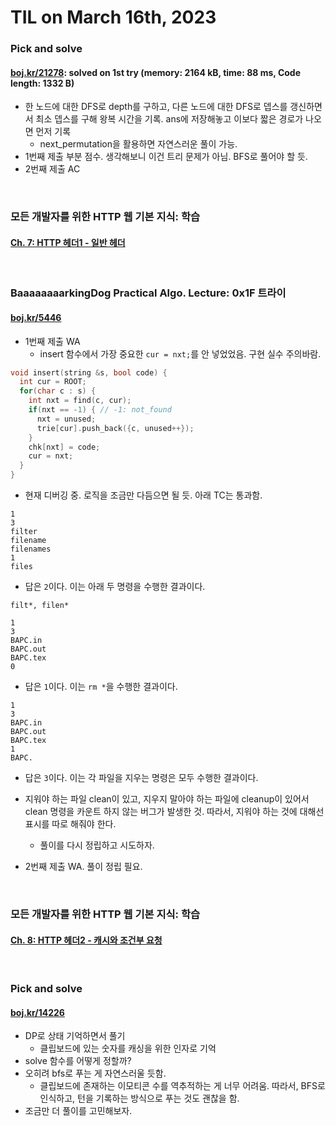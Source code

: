 # **TIL on March 16th, 2023**
### Pick and solve
#### [boj.kr/21278](../../../Problem%20Solving/boj/random%20defense/21278-03-16-2023.cpp): solved on 1st try (memory: 2164 kB, time: 88 ms, Code length: 1332 B)
* 한 노드에 대한 DFS로 depth를 구하고, 다른 노드에 대한 DFS로 뎁스를 갱신하면서 최소 뎁스를 구해 왕복 시간을 기록. ans에 저장해놓고 이보다 짧은 경로가 나오면 먼저 기록
  - next_permutation을 활용하면 자연스러운 풀이 가능.
* 1번째 제출 부분 점수. 생각해보니 이건 트리 문제가 아님. BFS로 풀어야 할 듯.
* 2번째 제출 AC
<br>

### 모든 개발자를 위한 HTTP 웹 기본 지식: 학습
#### [Ch. 7: HTTP 헤더1 - 일반 헤더](../../../Computer%20Science/http/ch-07-03-15-2023.md)
<br>

### BaaaaaaaarkingDog Practical Algo. Lecture: 0x1F 트라이
#### [boj.kr/5446](../../../Problem%20Solving/boj/Trie/5446-03-12-2023.cpp)
* 1번째 제출 WA
  - insert 함수에서 가장 중요한 `cur = nxt;`를 안 넣었었음. 구현 실수 주의바람.
```cpp
void insert(string &s, bool code) {
  int cur = ROOT;
  for(char c : s) {
    int nxt = find(c, cur);
    if(nxt == -1) { // -1: not_found
      nxt = unused;
      trie[cur].push_back({c, unused++});
    }
    chk[nxt] = code;
    cur = nxt;
  }
}
```

* 현재 디버깅 중. 로직을 조금만 다듬으면 될 듯. 아래 TC는 통과함.
```shell
1
3
filter
filename
filenames
1
files
```
* 답은 `2`이다. 이는 아래 두 명령을 수행한 결과이다.
```shell
filt*, filen*
```

```shell
1
3
BAPC.in
BAPC.out
BAPC.tex
0
```
* 답은 `1`이다. 이는 `rm *`을 수행한 결과이다.

```shell
1
3
BAPC.in
BAPC.out
BAPC.tex
1
BAPC.
```

* 답은 `3`이다. 이는 각 파일을 지우는 명령은 모두 수행한 결과이다.

* 지워야 하는 파일 clean이 있고, 지우지 말아야 하는 파일에 cleanup이 있어서 clean 명령을 카운트 하지 않는 버그가 발생한 것. 따라서, 지워야 하는 것에 대해선 표시를 따로 해줘야 한다.
  - 풀이를 다시 정립하고 시도하자.

* 2번째 제출 WA. 풀이 정립 필요.
<br>

### 모든 개발자를 위한 HTTP 웹 기본 지식: 학습
#### [Ch. 8: HTTP 헤더2 - 캐시와 조건부 요청](../../../Computer%20Science/http/ch-08-03-15-2023.md)
<br>

### Pick and solve
#### [boj.kr/14226](../../../Problem%20Solving/boj/random%20defense/14226-03-16-2023.cpp)
* DP로 상태 기억하면서 풀기
  - 클립보드에 있는 숫자를 캐싱을 위한 인자로 기억
* solve 함수를 어떻게 정할까?
* 오히려 bfs로 푸는 게 자연스러울 듯함.
  - 클립보드에 존재하는 이모티콘 수를 역추적하는 게 너무 어려움. 따라서, BFS로 인식하고, 턴을 기록하는 방식으로 푸는 것도 괜찮을 함.
* 조금만 더 풀이를 고민해보자.
<br>